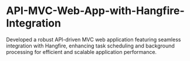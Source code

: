 # API-MVC-Web-App-with-Hangfire-Integration
Developed a robust API-driven MVC web application featuring seamless integration with Hangfire, enhancing task scheduling and background processing for efficient and scalable application performance.
